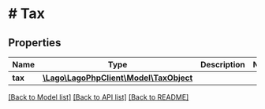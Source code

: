 # # Tax

## Properties

Name | Type | Description | Notes
------------ | ------------- | ------------- | -------------
**tax** | [**\Lago\LagoPhpClient\Model\TaxObject**](TaxObject.md) |  |

[[Back to Model list]](../../README.md#models) [[Back to API list]](../../README.md#endpoints) [[Back to README]](../../README.md)

